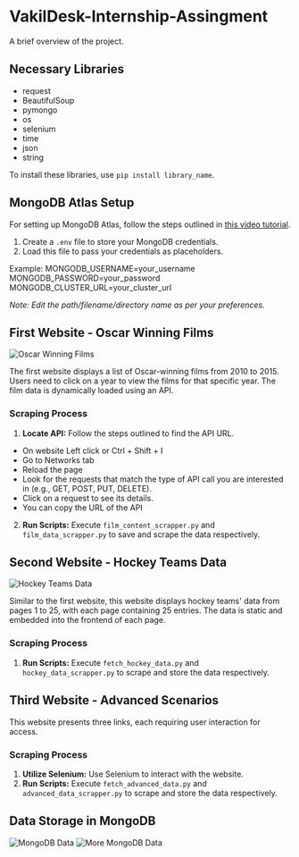 # VakilDesk-Internship-Assingment

A brief overview of the project.

## Necessary Libraries

- request
- BeautifulSoup
- pymongo
- os
- selenium
- time
- json
- string

To install these libraries, use `pip install library_name`.

## MongoDB Atlas Setup

For setting up MongoDB Atlas, follow the steps outlined in [this video tutorial](https://youtu.be/iA51dgWq4Ok?si=YD6luAgzv37Xw1Mn). 

1. Create a `.env` file to store your MongoDB credentials.
2. Load this file to pass your credentials as placeholders.

Example:
MONGODB_USERNAME=your_username
MONGODB_PASSWORD=your_password
MONGODB_CLUSTER_URL=your_cluster_url

_Note: Edit the path/filename/directory name as per your preferences._

## First Website - Oscar Winning Films

![Oscar Winning Films](https://github.com/Nikk434/VakilDesk-Internship-Assingment/assets/159627869/bdabfeb9-2c7e-4e54-bf29-33997ca8f519)

The first website displays a list of Oscar-winning films from 2010 to 2015. Users need to click on a year to view the films for that specific year. The film data is dynamically loaded using an API.

### Scraping Process
1. **Locate API:** Follow the steps outlined to find the API URL.
- On website Left click or Ctrl + Shift + I
- Go to Networks tab
- Reload the page
- Look for the requests that match the type of API call you are interested in (e.g., GET, POST, PUT, DELETE).
- Click on a request to see its details.
- You can copy the URL of the API 
2. **Run Scripts:** Execute `film_content_scrapper.py` and `film_data_scrapper.py` to save and scrape the data respectively.

## Second Website - Hockey Teams Data

![Hockey Teams Data](https://github.com/Nikk434/VakilDesk-Internship-Assingment/assets/159627869/c2a75035-c125-4d63-a8b1-e858d45665bb)

Similar to the first website, this website displays hockey teams' data from pages 1 to 25, with each page containing 25 entries. The data is static and embedded into the frontend of each page.

### Scraping Process
1. **Run Scripts:** Execute `fetch_hockey_data.py` and `hockey_data_scrapper.py` to scrape and store the data respectively.

## Third Website - Advanced Scenarios

This website presents three links, each requiring user interaction for access.

### Scraping Process
1. **Utilize Selenium:** Use Selenium to interact with the website.
2. **Run Scripts:** Execute `fetch_advanced_data.py` and `advanced_data_scrapper.py` to scrape and store the data respectively.

## Data Storage in MongoDB

![MongoDB Data](https://github.com/Nikk434/VakilDesk-Internship-Assingment/assets/159627869/4ed3fbef-06af-46b0-92dc-e11228eb94c2)
![More MongoDB Data](https://github.com/Nikk434/VakilDesk-Internship-Assingment/assets/159627869/12d3daa5-0639-46a1-adb9-a6f48c0a1ded)